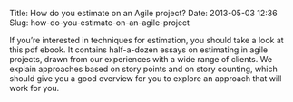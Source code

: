 Title: How do you estimate on an Agile project?
Date: 2013-05-03 12:36
Slug: how-do-you-estimate-on-an-agile-project

If you’re interested in techniques for estimation, you should take a
look at this pdf ebook. It contains half-a-dozen essays on estimating in
agile projects, drawn from our experiences with a wide range of clients.
We explain approaches based on story points and on story counting, which
should give you a good overview for you to explore an approach that will
work for you.

</p>

